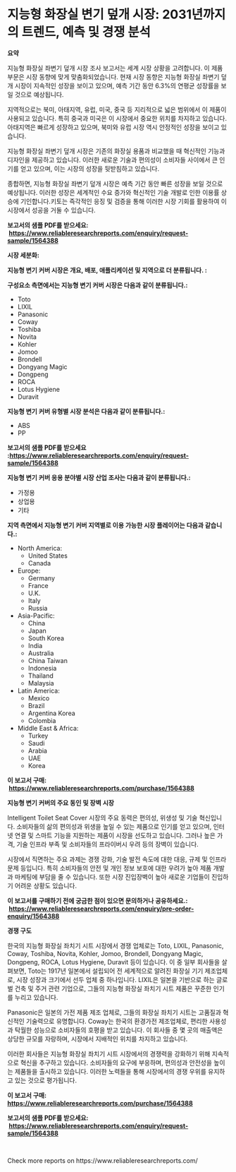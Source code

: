 <p><h1>지능형 화장실 변기 덮개 시장: 2031년까지의 트렌드, 예측 및 경쟁 분석</h1></p><p><strong>요약</strong></p>
<p><p>지능형 화장실 좌변기 덮개 시장 조사 보고서는 세계 시장 상황을 고려합니다. 이 제품 부문은 시장 동향에 맞게 맞춤화되었습니다. 현재 시장 동향은 지능형 화장실 좌변기 덮개 시장이 지속적인 성장을 보이고 있으며, 예측 기간 동안 6.3%의 연평균 성장률을 보일 것으로 예상됩니다.</p><p>지역적으로는 북미, 아태지역, 유럽, 미국, 중국 등 지리적으로 넓은 범위에서 이 제품이 사용되고 있습니다. 특히 중국과 미국은 이 시장에서 중요한 위치를 차지하고 있습니다. 아태지역은 빠르게 성장하고 있으며, 북미와 유럽 시장 역시 안정적인 성장을 보이고 있습니다.</p><p>지능형 화장실 좌변기 덮개 시장은 기존의 화장실 용품과 비교했을 때 혁신적인 기능과 디자인을 제공하고 있습니다. 이러한 새로운 기술과 편의성이 소비자들 사이에서 큰 인기를 얻고 있으며, 이는 시장의 성장을 뒷받침하고 있습니다.</p><p>종합하면, 지능형 화장실 좌변기 덮개 시장은 예측 기간 동안 빠른 성장을 보일 것으로 예상됩니다. 이러한 성장은 세계적인 수요 증가와 혁신적인 기술 개발로 인한 이용률 상승에 기인합니다.키토는 즉각적인 응징 및 검증을 통해 이러한 시장 기회를 활용하여 이 시장에서 성공을 거둘 수 있습니다.</p></p>
<p><strong>보고서의 샘플 PDF를 받으세요: &nbsp;<a href="https://www.reliableresearchreports.com/enquiry/request-sample/1564388">https://www.reliableresearchreports.com/enquiry/request-sample/1564388</a></strong></p>
<p><strong>시장 세분화:</strong></p>
<p><strong> 지능형 변기 커버 시장은 개요, 배포, 애플리케이션 및 지역으로 더 분류됩니다. :</strong></p>
<p><strong>구성요소 측면에서는 지능형 변기 커버 시장은 다음과 같이 분류됩니다.:</strong></p>
<p><ul><li>Toto</li><li>LIXIL</li><li>Panasonic</li><li>Coway</li><li>Toshiba</li><li>Novita</li><li>Kohler</li><li>Jomoo</li><li>Brondell</li><li>Dongyang Magic</li><li>Dongpeng</li><li>ROCA</li><li>Lotus Hygiene</li><li>Duravit</li></ul></p>
<p><strong> 지능형 변기 커버 유형별 시장 분석은 다음과 같이 분류됩니다.:</strong></p>
<p><ul><li>ABS</li><li>PP</li></ul></p>
<p><strong>보고서의 샘플 PDF를 받으세요 :<a href="https://www.reliableresearchreports.com/enquiry/request-sample/1564388">https://www.reliableresearchreports.com/enquiry/request-sample/1564388</a></strong></p>
<p><strong> 지능형 변기 커버 응용 분야별 시장 산업 조사는 다음과 같이 분류됩니다.:</strong></p>
<p><ul><li>가정용</li><li>상업용</li><li>기타</li></ul></p>
<p><strong>지역 측면에서 지능형 변기 커버 지역별로 이용 가능한 시장 플레이어는 다음과 같습니다.:</strong></p>
<p><ul>
    <li>
        North America:
        <ul>
            <li>United States</li>
            <li>Canada</li>
        </ul>
    </li>
    <li>
        Europe:
        <ul>
            <li>Germany</li>
            <li>France</li>
            <li>U.K.</li>
            <li>Italy</li>
            <li>Russia</li>
        </ul>
    </li>
    <li>
        Asia-Pacific:
        <ul>
            <li>China</li>
            <li>Japan</li>
            <li>South Korea</li>
            <li>India</li>
            <li>Australia</li>
            <li>China Taiwan</li>
            <li>Indonesia</li>
            <li>Thailand</li>
            <li>Malaysia</li>
        </ul>
    </li>
    <li>
        Latin America:
        <ul>
            <li>Mexico</li>
            <li>Brazil</li>
            <li>Argentina Korea</li>
            <li>Colombia</li>
        </ul>
    </li>
    <li>
        Middle East & Africa:
        <ul>
            <li>Turkey</li>
            <li>Saudi</li>
            <li>Arabia</li>
            <li>UAE</li>
            <li>Korea</li>
        </ul>
    </li>
    </ul></p>
<p><strong>이 보고서 구매: &nbsp;<a href="https://www.reliableresearchreports.com/purchase/1564388">https://www.reliableresearchreports.com/purchase/1564388</a></strong></p>
<p><strong>지능형 변기 커버의 주요 동인 및 장벽 시장</strong></p>
<p><p>Intelligent Toilet Seat Cover 시장의 주요 동력은 편의성, 위생성 및 기술 혁신입니다. 소비자들의 삶의 편의성과 위생을 높일 수 있는 제품으로 인기를 얻고 있으며, 인터넷 연결 및 스마트 기능을 지원하는 제품이 시장을 선도하고 있습니다. 그러나 높은 가격, 기술 인프라 부족 및 소비자들의 프라이버시 우려 등의 장벽이 있습니다.</p><p>시장에서 직면하는 주요 과제는 경쟁 강화, 기술 발전 속도에 대한 대응, 규제 및 인프라 문제 등입니다. 특히 소비자들의 안전 및 개인 정보 보호에 대한 우려가 높아 제품 개발과 마케팅에 부담을 줄 수 있습니다. 또한 시장 진입장벽이 높아 새로운 기업들이 진입하기 어려운 상황도 있습니다.</p></p>
<p><strong>이 보고서를 구매하기 전에 궁금한 점이 있으면 문의하거나 공유하세요.: &nbsp;<a href="https://www.reliableresearchreports.com/enquiry/pre-order-enquiry/1564388">https://www.reliableresearchreports.com/enquiry/pre-order-enquiry/1564388</a></strong></p>
<p><strong>경쟁 구도</strong></p>
<p><p>한국의 지능형 화장실 좌치기 시트 시장에서 경쟁 업체로는 Toto, LIXIL, Panasonic, Coway, Toshiba, Novita, Kohler, Jomoo, Brondell, Dongyang Magic, Dongpeng, ROCA, Lotus Hygiene, Duravit 등이 있습니다. 이 중 일부 회사들을 살펴보면, Toto는 1917년 일본에서 설립되어 전 세계적으로 알려진 화장실 기기 제조업체로, 시장 성장과 크기에서 선두 업체 중 하나입니다. LIXIL은 일본을 기반으로 하는 글로벌 건축 및 주거 관련 기업으로, 그들의 지능형 화장실 좌치기 시트 제품은 꾸준한 인기를 누리고 있습니다.</p><p>Panasonic은 일본의 가전 제품 제조 업체로, 그들의 화장실 좌치기 시트는 고품질과 혁신적인 기술력으로 유명합니다. Coway는 한국의 환경가전 제조업체로, 편리한 사용성과 탁월한 성능으로 소비자들의 호평을 받고 있습니다. 이 회사들 중 몇 곳의 매출액은 상당한 규모를 자랑하며, 시장에서 지배적인 위치를 차지하고 있습니다.</p><p>이러한 회사들은 지능형 화장실 좌치기 시트 시장에서의 경쟁력을 강화하기 위해 지속적으로 혁신을 추구하고 있습니다. 소비자들의 요구에 부응하며, 편의성과 안전성을 높이는 제품들을 출시하고 있습니다. 이러한 노력들을 통해 시장에서의 경쟁 우위를 유지하고 있는 것으로 평가됩니다.</p></p>
<p><strong>이 보고서 구매: &nbsp; <a href="https://www.reliableresearchreports.com/purchase/1564388">https://www.reliableresearchreports.com/purchase/1564388</a></strong></p>
<p><strong>보고서의 샘플 PDF를 받으세요: &nbsp;<a href="https://www.reliableresearchreports.com/enquiry/request-sample/1564388">https://www.reliableresearchreports.com/enquiry/request-sample/1564388</a></strong><strong></strong></p>
<p>&nbsp;</p>
<p>Check more reports on https://www.reliableresearchreports.com/</p>